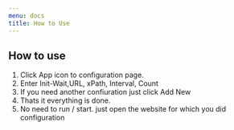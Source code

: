 ```yaml
---
menu: docs
title: How to Use
---
```

## How to use

1. Click App icon to configuration page.
2. Enter Init-Wait,URL, xPath, Interval, Count
3. If you need another confiuration just click Add New
4. Thats it everything is done.
5. No need to run / start. just open the website for which you did configuration
